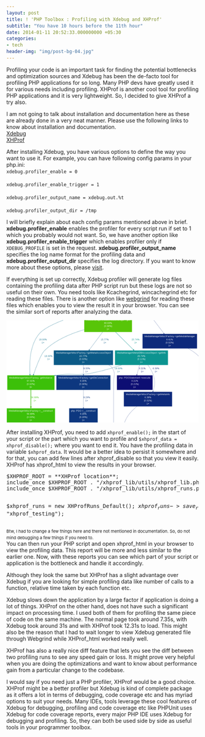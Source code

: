 ```yaml
---
layout: post
title: ! 'PHP Toolbox : Profiling with Xdebug and XHProf'
subtitle: "You have 10 hours before the 11th hour"
date: 2014-01-11 20:52:33.000000000 +05:30
categories:
- tech
header-img: "img/post-bg-04.jpg"
---
```

<p>Profiling your code is an important task for finding the potential bottlenecks and optimization sources and Xdebug has been the de-facto tool for profiling PHP applications for so long. Many PHP devs have greatly used it for various needs including profiling. XHProf is another cool tool for profiling PHP applications and it is very lightweight. So, I decided to give XHProf a try also.<br />
<!--more--></p>
<p>I am not going to talk about installation and documentation here as these are already done in a very neat manner. Please use the following links to know about installation and documentation.<br />
<a href="http://xdebug.org/" title="Xdebug" target="_blank">Xdebug</a><br />
<a href="http://php.net/xhprof" title="XHProf" target="_blank">XHProf</a></p>
<p>After installing Xdebug, you have various options to define the way you want to use it. For example, you can have following config params in your php.ini:<br />
<code>xdebug.profiler_enable = 0<br />
xdebug.profiler_enable_trigger = 1<br />
xdebug.profiler_output_name = xdebug.out.%t<br />
xdebug.profiler_output_dir = /tmp</code></p>
<p>I will briefly explain about each config params mentioned above in brief. <strong>xdebug.profiler_enable</strong> enables the profiler for every script run if set to 1 which you probably would not want. So, we have another option like <strong>xdebug.profiler_enable_trigger</strong> which  enables profiler only if <code>XDEBUG_PROFILE</code> is set in the request. <strong>xdebug.profiler_output_name</strong> specifies the log name format for the profiling data and <strong>xdebug.profiler_output_dir</strong> specifies the log directory. If you want to know more about these options, please <a href="http://xdebug.org/docs/all_settings" title="All Settings" target="_blank">visit</a>.</p>
<p>If everything is set up correctly, Xdebug profiler will generate log files containing the profiling data after PHP script run but these logs are not so useful on their own. You need tools like Kcachegrind, wincachegrind etc for reading these files. There is another option like <a href="https://github.com/jokkedk/webgrind" title="webgrind" target="_blank">webgrind</a> for reading these files which enables you to view the result it in your browser. You can see the similar sort of reports after analyzing the data.</p>
<p><img src="../img/webgrind_web_2.png" alt="webgrind sample image" /></p>
<p>After installing XHProf, you need to add <code>xhprof_enable();</code> in the start of your script or the part which you want to profile and <code>$xhprof_data = xhprof_disable();</code> where you want to end it. You have the profiling data in variable <code>$xhprof_data</code>. It would be a better idea to persist it somewhere and for that, you can add few lines after xhprof_disable so that you view it easily. XHProf has xhprof_html to view the results in your browser.</p>
<pre lang="php">$XHPROF_ROOT = **XHProf location**;
include_once $XHPROF_ROOT . "/xhprof_lib/utils/xhprof_lib.php";
include_once $XHPROF_ROOT . "/xhprof_lib/utils/xhprof_runs.php";

$xhprof_runs = new XHProfRuns_Default();
$xhprof_runs->save_run($xhprof_data, "xhprof_testing");
</pre>
<p><span style="font-size:11px;">Btw, I had to change a few things here and there not mentioned in documentation. So, do not mind debugging a few things if you need to.</span><br />
You can then run your PHP script and open xhprof_html in your browser to view the profiling data. This report will be more and less similar to the earlier one. Now, with these reports you can see which part of your script or application is the bottleneck and handle it accordingly.</p>
<p>Although they look the same but XHProf has a slight advantage over Xdebug if you are looking for simple profiling data like number of calls to a function, relative time taken by each function etc.</p>
<p>Xdebug slows down the application by a large factor if application is doing a lot of things. XHProf on the other hand, does not have such a significant impact on processing time. I used both of them for profiling the same piece of code on the same machine. The normal page took around 7.35s, with Xdebug took around 31s and with XHProf took 12.31s to load. This might also be the reason that I had to wait longer to view Xdebug generated file through Webgrind while XHProf_html worked really well.</p>
<p>XHProf has also a really nice diff feature that lets you see the diff between two profiling runs to see any speed gain or loss. It might prove very helpful when you are doing the optimizations and want to know about performance gain from a particular change to the codebase.</p>
<p>I would say if you need just a PHP profiler, XHProf would be a good choice. XHProf might be a better profiler but Xdebug is kind of complete package as it offers a lot in terms of debugging, code coverage etc and has myriad options to suit your needs. Many IDEs, tools leverage these cool features of Xdebug for debugging, profiling and code coverage etc like PHPUnit uses Xdebug for code coverage reports, every major PHP IDE uses Xdebug for debugging and profiling. So, they can both be used side by side as useful tools in your programmer toolbox. </p>
